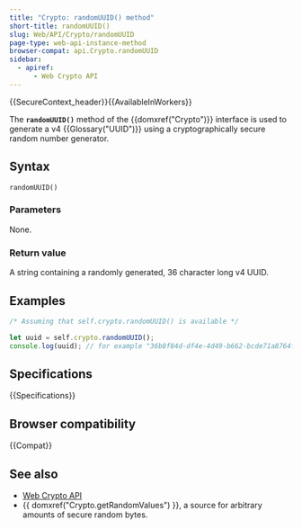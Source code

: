 ```yaml
---
title: "Crypto: randomUUID() method"
short-title: randomUUID()
slug: Web/API/Crypto/randomUUID
page-type: web-api-instance-method
browser-compat: api.Crypto.randomUUID
sidebar:
  - apiref:
      - Web Crypto API
---
```


{{SecureContext_header}}{{AvailableInWorkers}}

The **`randomUUID()`** method of the {{domxref("Crypto")}} interface is used to generate a v4 {{Glossary("UUID")}} using a cryptographically secure random number generator.

## Syntax

```js-nolint
randomUUID()
```

### Parameters

None.

### Return value

A string containing a randomly generated, 36 character long v4 UUID.

## Examples

```js
/* Assuming that self.crypto.randomUUID() is available */

let uuid = self.crypto.randomUUID();
console.log(uuid); // for example "36b8f84d-df4e-4d49-b662-bcde71a8764f"
```

## Specifications

{{Specifications}}

## Browser compatibility

{{Compat}}

## See also

- [Web Crypto API](/en-US/docs/Web/API/Web_Crypto_API)
- {{ domxref("Crypto.getRandomValues") }}, a source for arbitrary amounts of secure random bytes.
